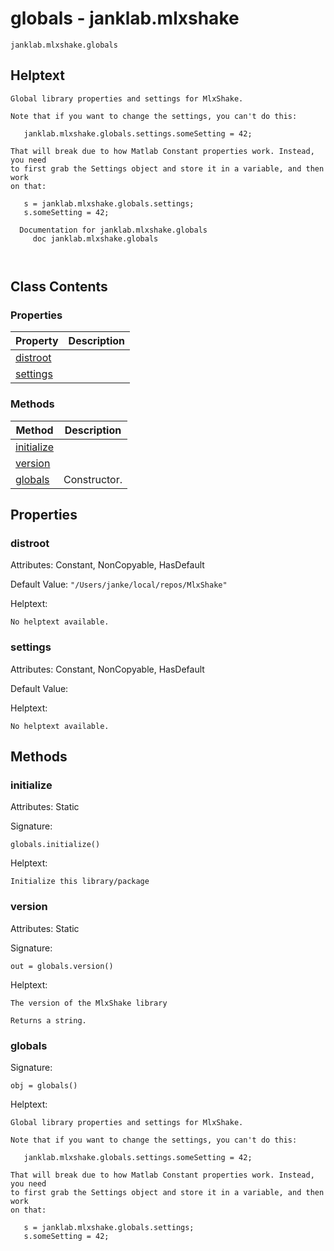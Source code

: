# globals - janklab.mlxshake

```text
janklab.mlxshake.globals
```

## Helptext

```text
Global library properties and settings for MlxShake.

Note that if you want to change the settings, you can't do this:

   janklab.mlxshake.globals.settings.someSetting = 42;

That will break due to how Matlab Constant properties work. Instead, you need
to first grab the Settings object and store it in a variable, and then work
on that:

   s = janklab.mlxshake.globals.settings;
   s.someSetting = 42;

  Documentation for janklab.mlxshake.globals
     doc janklab.mlxshake.globals



```

## Class Contents

### Properties

| Property | Description |
| -------- | ----------- |
| [distroot](#janklab.mlxshake.globals.distroot) |  |
| [settings](#janklab.mlxshake.globals.settings) |  |

### Methods

| Method | Description |
| -------- | ----------- |
| [initialize](#janklab.mlxshake.globals.initialize) |  |
| [version](#janklab.mlxshake.globals.version) |  |
| [globals](#janklab.mlxshake.globals.globals) | Constructor. |

## Properties

<a name="janklab.mlxshake.globals.distroot"></a>
### distroot

Attributes: Constant, NonCopyable, HasDefault

Default Value: `"/Users/janke/local/repos/MlxShake"`

Helptext:

```text
No helptext available.
```

<a name="janklab.mlxshake.globals.settings"></a>
### settings

Attributes: Constant, NonCopyable, HasDefault

Default Value: <unrepresentable>

Helptext:

```text
No helptext available.
```


## Methods

<a name="janklab.mlxshake.globals.initialize"></a>
### initialize

Attributes: Static

Signature:
```
globals.initialize()
```

Helptext:

```text
Initialize this library/package

```

<a name="janklab.mlxshake.globals.version"></a>
### version

Attributes: Static

Signature:
```
out = globals.version()
```

Helptext:

```text
The version of the MlxShake library

Returns a string.

```

<a name="janklab.mlxshake.globals.globals"></a>
### globals

Signature:
```
obj = globals()
```

Helptext:

```text
Global library properties and settings for MlxShake.

Note that if you want to change the settings, you can't do this:

   janklab.mlxshake.globals.settings.someSetting = 42;

That will break due to how Matlab Constant properties work. Instead, you need
to first grab the Settings object and store it in a variable, and then work
on that:

   s = janklab.mlxshake.globals.settings;
   s.someSetting = 42;

```


